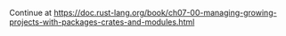 Continue at https://doc.rust-lang.org/book/ch07-00-managing-growing-projects-with-packages-crates-and-modules.html
